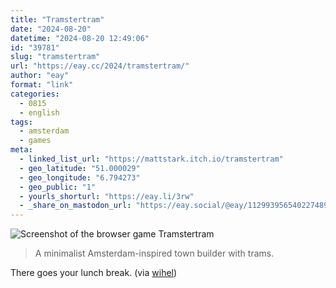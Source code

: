 ```yaml
---
title: "Tramstertram"
date: "2024-08-20"
datetime: "2024-08-20 12:49:06"
id: "39781"
slug: "tramstertram"
url: "https://eay.cc/2024/tramstertram/"
author: "eay"
format: "link"
categories:
  - 0815
  - english
tags:
  - amsterdam
  - games
meta:
  - linked_list_url: "https://mattstark.itch.io/tramstertram"
  - geo_latitude: "51.000029"
  - geo_longitude: "6.794273"
  - geo_public: "1"
  - yourls_shorturl: "https://eay.li/3rw"
  - _share_on_mastodon_url: "https://eay.social/@eay/112993956540227489"
---
```


![](https://eay.cc/uploads/2024/tramstertram.png "Screenshot of the browser game Tramstertram")

> A minimalist Amsterdam-inspired town builder with trams.

There goes your lunch break. (via [wihel](https://www.wihel.de/tramstertram-das-eigene-amsterdam-im-browser/))

